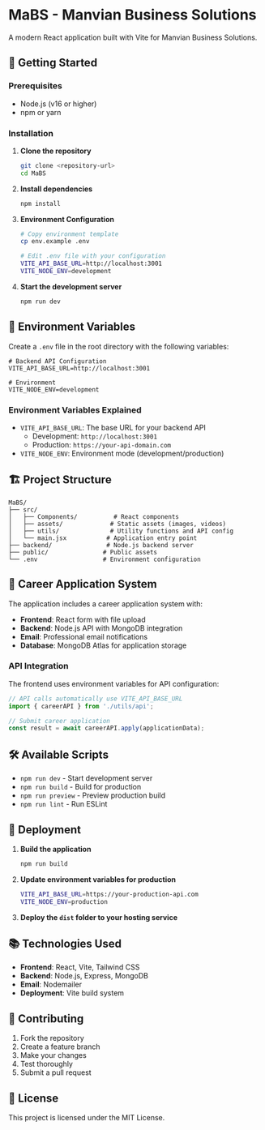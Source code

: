# MaBS - Manvian Business Solutions

A modern React application built with Vite for Manvian Business Solutions.

## 🚀 Getting Started

### Prerequisites
- Node.js (v16 or higher)
- npm or yarn

### Installation

1. **Clone the repository**
   ```bash
   git clone <repository-url>
   cd MaBS
   ```

2. **Install dependencies**
   ```bash
   npm install
   ```

3. **Environment Configuration**
   ```bash
   # Copy environment template
   cp env.example .env
   
   # Edit .env file with your configuration
   VITE_API_BASE_URL=http://localhost:3001
   VITE_NODE_ENV=development
   ```

4. **Start the development server**
   ```bash
   npm run dev
   ```

## 🔧 Environment Variables

Create a `.env` file in the root directory with the following variables:

```env
# Backend API Configuration
VITE_API_BASE_URL=http://localhost:3001

# Environment
VITE_NODE_ENV=development
```

### Environment Variables Explained

- `VITE_API_BASE_URL`: The base URL for your backend API
  - Development: `http://localhost:3001`
  - Production: `https://your-api-domain.com`
- `VITE_NODE_ENV`: Environment mode (development/production)

## 🏗️ Project Structure

```
MaBS/
├── src/
│   ├── Components/          # React components
│   ├── assets/             # Static assets (images, videos)
│   ├── utils/              # Utility functions and API config
│   └── main.jsx           # Application entry point
├── backend/               # Node.js backend server
├── public/               # Public assets
└── .env                  # Environment configuration
```

## 📧 Career Application System

The application includes a career application system with:

- **Frontend**: React form with file upload
- **Backend**: Node.js API with MongoDB integration
- **Email**: Professional email notifications
- **Database**: MongoDB Atlas for application storage

### API Integration

The frontend uses environment variables for API configuration:

```javascript
// API calls automatically use VITE_API_BASE_URL
import { careerAPI } from './utils/api';

// Submit career application
const result = await careerAPI.apply(applicationData);
```

## 🛠️ Available Scripts

- `npm run dev` - Start development server
- `npm run build` - Build for production
- `npm run preview` - Preview production build
- `npm run lint` - Run ESLint

## 🚀 Deployment

1. **Build the application**
   ```bash
   npm run build
   ```

2. **Update environment variables for production**
   ```bash
   VITE_API_BASE_URL=https://your-production-api.com
   VITE_NODE_ENV=production
   ```

3. **Deploy the `dist` folder to your hosting service**

## 📚 Technologies Used

- **Frontend**: React, Vite, Tailwind CSS
- **Backend**: Node.js, Express, MongoDB
- **Email**: Nodemailer
- **Deployment**: Vite build system

## 🤝 Contributing

1. Fork the repository
2. Create a feature branch
3. Make your changes
4. Test thoroughly
5. Submit a pull request

## 📄 License

This project is licensed under the MIT License.
